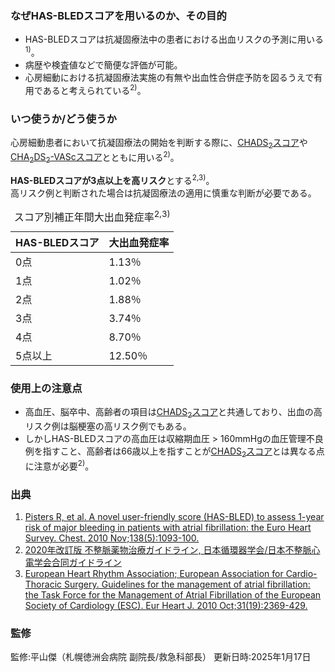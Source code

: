 ### なぜHAS-BLEDスコアを用いるのか、その目的
* HAS-BLEDスコアは抗凝固療法中の患者における出血リスクの予測に用いる<sup>1)</sup>。
* 病歴や検査値などで簡便な評価が可能。
* 心房細動における抗凝固療法実施の有無や出血性合併症予防を図るうえで有用であると考えられている<sup>2)</sup>。

### いつ使うか/どう使うか
心房細動患者において抗凝固療法の開始を判断する際に、[CHADS<sub>2</sub>スコア](clinicalpocket://calculator/24)や[CHA<sub>2</sub>DS<sub>2</sub>-VAScスコア](clinicalpocket://calculator/25)とともに用いる<sup>2)</sup>。

**HAS-BLEDスコアが3点以上を高リスク**とする<sup>2,3)</sup>。  
高リスク例と判断された場合は抗凝固療法の適用に慎重な判断が必要である。

<table>
  <caption>
    スコア別補正年間大出血発症率<sup>2,3)</sup>
  </caption>
  <thead>
    <tr>
      <th>HAS-BLEDスコア</th>
      <th>大出血発症率</th>
    </tr>
  </thead>
  <tbody>
    <tr>
      <td>0点</td>
      <td>1.13％</td>
    </tr>
    <tr>
      <td>1点</td>
      <td>1.02％</td>
    </tr>
    <tr>
      <td>2点</td>
      <td>1.88％</td>
    </tr>
    <tr>
      <td>3点</td>
      <td>3.74％</td>
    </tr>
    <tr>
      <td>4点</td>
      <td>8.70％</td>
    </tr>
    <tr>
      <td>5点以上</td>
      <td>12.50％</td>
    </tr>
  </tbody>
</table>

### 使用上の注意点
* 高血圧、脳卒中、高齢者の項目は[CHADS<sub>2</sub>スコア](clinicalpocket://calculator/24)と共通しており、出血の高リスク例は脳梗塞の高リスク例でもある。
* しかしHAS-BLEDスコアの高血圧は収縮期血圧 > 160mmHgの血圧管理不良例を指すこと、高齢者は66歳以上を指すことが[CHADS<sub>2</sub>スコア](clinicalpocket://calculator/24)とは異なる点に注意が必要<sup>2)</sup>。

### 出典
1. [Pisters R, et al. A novel user-friendly score (HAS-BLED) to assess 1-year risk of major bleeding in patients with atrial fibrillation: the Euro Heart Survey. Chest. 2010 Nov;138(5):1093-100.](https://pubmed.ncbi.nlm.nih.gov/20299623/)  
2. [2020年改訂版 不整脈薬物治療ガイドライン, 日本循環器学会/日本不整脈心電学会合同ガイドライン](https://www.j-circ.or.jp/cms/wp-content/uploads/2020/01/JCS2020_Ono.pdf)  
3. [European Heart Rhythm Association; European Association for Cardio-Thoracic Surgery. Guidelines for the management of atrial fibrillation: the Task Force for the Management of Atrial Fibrillation of the European Society of Cardiology (ESC). Eur Heart J. 2010 Oct;31(19):2369-429.](https://pubmed.ncbi.nlm.nih.gov/20802247/)

### 監修
監修:平山傑（札幌徳洲会病院 副院長/救急科部長）
更新日時:2025年1月17日